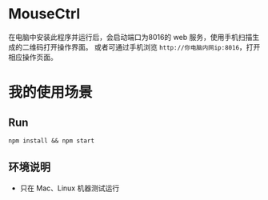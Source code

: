 # MouseCtrl

在电脑中安装此程序并运行后，会启动端口为8016的 web 服务，使用手机扫描生成的二维码打开操作界面。
或者可通过手机浏览 `http://你电脑内网ip:8016`，打开相应操作页面。

# 我的使用场景

## Run

`npm install && npm start`

## 环境说明

- 只在 Mac、Linux 机器测试运行

